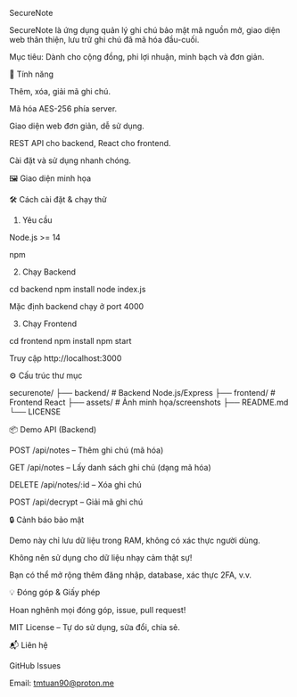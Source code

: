 SecureNote



SecureNote là ứng dụng quản lý ghi chú bảo mật mã nguồn mở, giao diện web thân thiện, lưu trữ ghi chú đã mã hóa đầu-cuối.

Mục tiêu: Dành cho cộng đồng, phi lợi nhuận, minh bạch và đơn giản.

🚀 Tính năng

Thêm, xóa, giải mã ghi chú.

Mã hóa AES-256 phía server.

Giao diện web đơn giản, dễ sử dụng.

REST API cho backend, React cho frontend.

Cài đặt và sử dụng nhanh chóng.

🖼️ Giao diện minh họa



🛠️ Cách cài đặt & chạy thử

1. Yêu cầu

Node.js >= 14

npm

2. Chạy Backend

cd backend
npm install
node index.js

Mặc định backend chạy ở port 4000

3. Chạy Frontend

cd frontend
npm install
npm start

Truy cập http://localhost:3000

⚙️ Cấu trúc thư mục

securenote/
├── backend/        # Backend Node.js/Express
├── frontend/       # Frontend React
├── assets/         # Ảnh minh họa/screenshots
├── README.md
└── LICENSE

📦 Demo API (Backend)

POST   /api/notes    – Thêm ghi chú (mã hóa)

GET    /api/notes    – Lấy danh sách ghi chú (dạng mã hóa)

DELETE /api/notes/:id – Xóa ghi chú

POST   /api/decrypt  – Giải mã ghi chú

🔒 Cảnh báo bảo mật

Demo này chỉ lưu dữ liệu trong RAM, không có xác thực người dùng.

Không nên sử dụng cho dữ liệu nhạy cảm thật sự!

Bạn có thể mở rộng thêm đăng nhập, database, xác thực 2FA, v.v.

💡 Đóng góp & Giấy phép

Hoan nghênh mọi đóng góp, issue, pull request!

MIT License – Tự do sử dụng, sửa đổi, chia sẻ.

📬 Liên hệ

GitHub Issues

Email: tmtuan90@proton.me
